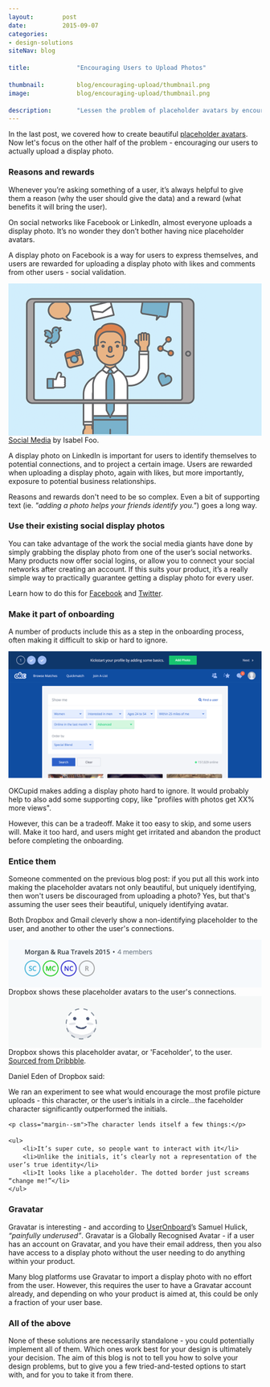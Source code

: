 ```yaml
---
layout:        post
date:          2015-09-07
categories:    
- design-solutions
siteNav: blog

title:             "Encouraging Users to Upload Photos"

thumbnail:         blog/encouraging-upload/thumbnail.png
image:             blog/encouraging-upload/thumbnail.png

description:       "Lessen the problem of placeholder avatars by encouraging your users to upload a photo in the first place."
---
```


In the last post, we covered how to create beautiful [placeholder avatars](/design-solutions/placeholder-avatars). Now let's focus on the other half of the problem - encouraging our users to actually upload a display photo.

### Reasons and rewards

Whenever you’re asking something of a user, it’s always helpful to give them a reason (why the user should give the data) and a reward (what benefits it will bring the user). 

On social networks like Facebook or LinkedIn, almost everyone uploads a display photo. It’s no wonder they don’t bother having nice placeholder avatars.

A display photo on Facebook is a way for users to express themselves, and users are rewarded for uploading a display photo with likes and comments from other users - social validation.

<div style="background: #d1eefc;">
	<img src="/assets/images/blog/encouraging-upload/isabelfoo-socialmedia.png" width="400">
</div>
<figcaption><a href="https://dribbble.com/shots/1683533-Social-Media">Social Media</a> by Isabel Foo.</figcaption>

A display photo on LinkedIn is important for users to identify themselves to potential connections, and to project a certain image. Users are rewarded when uploading a display photo, again with likes, but more importantly, exposure to potential business relationships.

Reasons and rewards don't need to be so complex. Even a bit of supporting text (ie. *"adding a photo helps your friends identify you."*) goes a long way.

### Use their existing social display photos

You can take advantage of the work the social media giants have done by simply grabbing the display photo from one of the user’s social networks. Many products now offer social logins, or allow you to connect your social networks after creating an account. If this suits your product, it’s a really simple way to practically guarantee getting a display photo for every user.

Learn how to do this for [Facebook](https://developers.facebook.com/docs/graph-api/reference/v2.4/user/picture) and [Twitter](https://dev.twitter.com/overview/general/user-profile-images-and-banners).

### Make it part of onboarding

A number of products include this as a step in the onboarding process, often making it difficult to skip or hard to ignore.

![OKCupid Onboarding][okcupid]
<figcaption>OKCupid makes adding a display photo hard to ignore. It would probably help to also add some supporting copy, like "profiles with photos get XX% more views".</figcaption>

However, this can be a tradeoff. Make it too easy to skip, and some users will. Make it too hard, and users might get irritated and abandon the product before completing the onboarding.

### Entice them

Someone commented on the previous blog post: if you put all this work into making the placeholder avatars not only beautiful, but uniquely identifying, then won't users be discouraged from uploading a photo? Yes, but that's assuming the user sees their beautiful, uniquely identifying avatar.

Both Dropbox and Gmail cleverly show a non-identifying placeholder to the user, and another to other the user's connections. 

<div style="background: #f6f9fc;">
	<img src="/assets/images/blog/placeholder-avatars/dropbox.png" width="320">
</div>
<figcaption>Dropbox shows these placeholder avatars to the user's connections.</figcaption>

<div style="background: #f6f8f8;">
	<img src="/assets/images/blog/encouraging-upload/faceholder.gif" width="298">
</div>
<figcaption>Dropbox shows this placeholder avatar, or 'Faceholder', to the user. <a href="https://dribbble.com/shots/1972358-Faceholder" target="_blank">Sourced from Dribbble</a>.</figcaption>

Daniel Eden of Dropbox said:

<div class="m-post-quote margin--none">
	<p>We ran an experiment to see what would encourage the most profile picture uploads - this character, or the user’s initials in a circle…the faceholder character significantly outperformed the initials.</p>

	<p class="margin--sm">The character lends itself a few things:</p>

	<ul>
		<li>It’s super cute, so people want to interact with it</li>
		<li>Unlike the initials, it’s clearly not a representation of the user’s true identity</li>
		<li>It looks like a placeholder. The dotted border just screams “change me!”</li>
	</ul>
</div>

### Gravatar

Gravatar is interesting - and according to [UserOnboard](http://useronboard.com/)’s Samuel Hulick, *“painfully underused”*. Gravatar is a Globally Recognised Avatar - if a user has an account on Gravatar, and you have their email address, then you also have access to a display photo without the user needing to do anything within your product.

Many blog platforms use Gravatar to import a display photo with no effort from the user. However, this requires the user to have a Gravatar account already, and depending on who your product is aimed at, this could be only a fraction of your user base.

### All of the above

None of these solutions are necessarily standalone - you could potentially implement all of them. Which ones work best for your design is ultimately your decision. The aim of this blog is not to tell you how to solve your design problems, but to give you a few tried-and-tested options to start with, and for you to take it from there.

[like]: /assets/images/blog/encouraging-upload/like.png
[okcupid]: /assets/images/blog/encouraging-upload/okcupid.png